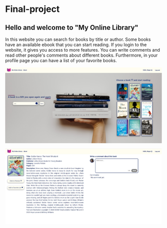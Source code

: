# Final-project
## Hello and welcome to "My Online Library"

In this website you can search for books by title or author. Some books have an available ebook that you can start reading. If you login to the website, it gives you access to more features. You can write comments and read other people's comments about different books. Furthermore, in your profile page you can have a list of your favorite books.

![Screenshot of home page!](./client/public/images/screenshot1.jpg "home page")

![Screenshot of book detail page!](./client/public/images/screenshot2.jpg "detail page")

